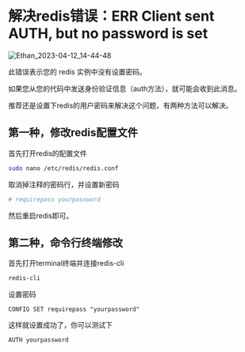 # 解决redis错误：ERR Client sent AUTH, but no password is set

![Ethan_2023-04-12_14-44-48](https://pic.shejibiji.com/i/2023/04/12/6436536985a11.jpg)

此错误表示您的 redis 实例中没有设置密码。 

如果您从您的代码中发送身份验证信息（auth方法），就可能会收到此消息。

推荐还是设置下redis的用户密码来解决这个问题，有两种方法可以解决。

## 第一种，修改redis配置文件

首先打开redis的配置文件

``` bash
sudo nano /etc/redis/redis.conf
```

取消掉注释的密码行，并设置新密码

```bash
# requirepass yourpassword
```

然后重启redis即可。

## 第二种，命令行终端修改

首先打开terminal终端并连接redis-cli

```bash
redis-cli
```

设置密码

```bahs
CONFIG SET requirepass "yourpassword"
```

这样就设置成功了，你可以测试下

```bash
AUTH yourpassword 
```

